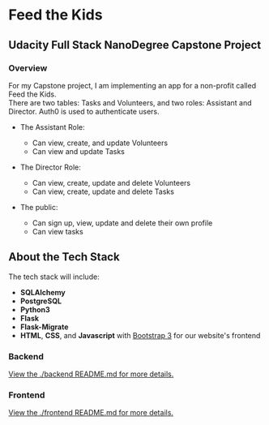 # Feed the Kids

## Udacity Full Stack NanoDegree Capstone Project

### Overview
For my Capstone project, I am implementing an app for a non-profit called Feed the Kids.  
There are two tables: Tasks and Volunteers, and two roles:  Assistant and Director. Auth0 is used to authenticate users.
* The Assistant Role:
    *  Can view, create, and update Volunteers
    *  Can view and update Tasks

* The Director Role:
    * Can view, create, update and delete Volunteers
    * Can view, create, update and delete Tasks

* The public:
    * Can sign up, view, update and delete their own profile
    * Can view tasks

## About the Tech Stack
The tech stack will include:

* **SQLAlchemy** 
* **PostgreSQL** 
* **Python3** 
* **Flask** 
* **Flask-Migrate** 
* **HTML**, **CSS**, and **Javascript** with [Bootstrap 3](https://getbootstrap.com/docs/3.4/customize/) for our website's frontend

### Backend
[View the ./backend README.md for more details.](./backend/README.md)

### Frontend
[View the ./frontend README.md for more details.](./frontend/README.md)
